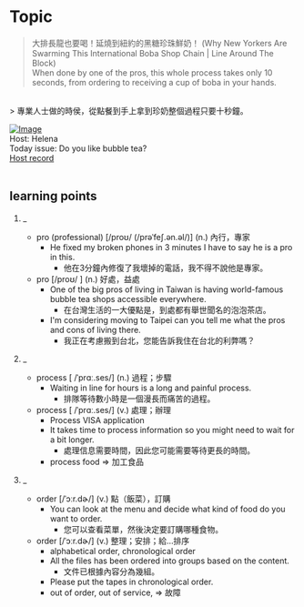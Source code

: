 # Topic

> 大排長龍也要喝！延燒到紐約的黑糖珍珠鮮奶！ (Why New Yorkers Are Swarming This International Boba Shop Chain | Line Around The Block) <br>
> When done by one of the pros, this whole process takes only 10 seconds, from ordering to receiving a cup of boba in your hands.
 <br>
> 專業人士做的時侯，從點餐到手上拿到珍奶整個過程只要十秒鐘。

 <br>

[![Image](https://cdn.voicetube.com/assets/thumbnails/VGYlQ_GFGwM.jpg)](https://www.youtube.com/embed/VGYlQ_GFGwM?rel=0&showinfo=0&cc_load_policy=0&controls=1&autoplay=1&iv_load_policy=3&playsinline=1&wmode=transparent&start=202&end=212&enablejsapi=1&origin=https://tw.voicetube.com&widgetid=1)<br>
Host: Helena
<br>Today issue: Do you like bubble tea?
<br>
[Host record](https://cdn.voicetube.com/tmp/everyday_records/100000164773663/3618.mp3)
<br><br>
## learning points
1. _
	* pro (professional) [/proʊ/ (/prəˈfeʃ.ən.əl/)] (n.) 內行，專家
		- He fixed my broken phones in 3 minutes I have to say he is a pro in this.
			+ 他在3分鐘內修復了我壞掉的電話，我不得不說他是專家。
	* pro [/proʊ/ ] (n.) 好處，益處
		- One of the big pros of living in Taiwan is having world-famous bubble tea shops accessible everywhere.
			+ 在台灣生活的一大優點是，到處都有舉世聞名的泡泡茶店。
		- I'm considering moving to Taipei can you tell me what the pros and cons of living there.
			+ 我正在考慮搬到台北，您能告訴我住在台北的利弊嗎？

2. _
	* process [ /ˈprɑː.ses/] (n.) 過程；步驟
		- Waiting in line for hours is a long and painful process.
			+ 排隊等待數小時是一個漫長而痛苦的過程。
	* process [ /ˈprɑː.ses/] (v.) 處理；辦理
		- Process VISA application
		- It takes time to process information so you might need to wait for a bit longer.
			+ 處理信息需要時間，因此您可能需要等待更長的時間。
		- process food => 加工食品

3. _
	* order [/ˈɔːr.dɚ/] (v.) 點（飯菜），訂購
		- You can look at the menu and decide what kind of food do you want to order.
			+ 您可以查看菜單，然後決定要訂購哪種食物。
	* order [/ˈɔːr.dɚ/] (v.) 整理；安排；給…排序
		- alphabetical order, chronological order
		- All the files has been ordered into groups based on the content.
			+ 文件已根據內容分為幾組。
		- Please put the tapes in chronological order.
		- out of order, out of service, => 故障
